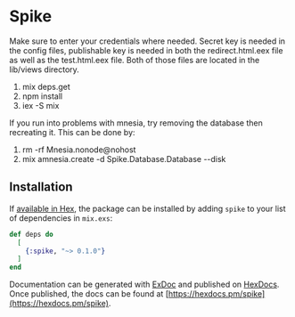 # Spike

Make sure to enter your credentials where needed. Secret key is needed in the config files, publishable key is needed in both the redirect.html.eex file as well as the test.html.eex file. Both of those files are located in the lib/views directory. 

1. mix deps.get
2. npm install
3. iex -S mix

If you run into problems with mnesia, try removing the database then recreating it. This can be done by:

1. rm -rf Mnesia.nonode@nohost
2. mix amnesia.create -d Spike.Database.Database --disk

## Installation

If [available in Hex](https://hex.pm/docs/publish), the package can be installed
by adding `spike` to your list of dependencies in `mix.exs`:

```elixir
def deps do
  [
    {:spike, "~> 0.1.0"}
  ]
end
```

Documentation can be generated with [ExDoc](https://github.com/elixir-lang/ex_doc)
and published on [HexDocs](https://hexdocs.pm). Once published, the docs can
be found at [https://hexdocs.pm/spike](https://hexdocs.pm/spike).


